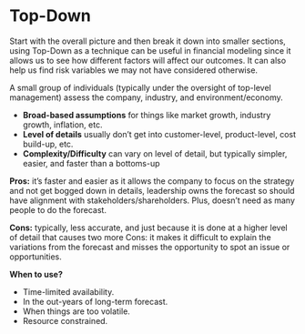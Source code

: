 # Top-Down

Start with the overall picture and then break it down into smaller sections, using Top-Down as a technique can be useful in financial modeling since it allows us to see how different factors will affect our outcomes. It can also help us find risk variables we may not have considered otherwise.

A small group of individuals (typically under the oversight of top-level management) assess the company, industry, and environment/economy.

* **Broad-based assumptions** for things like market growth, industry growth, inflation, etc.
* **Level of details** usually don’t get into customer-level, product-level, cost build-up, etc.
* **Complexity/Difficulty** can vary on level of detail, but typically simpler, easier, and faster than a bottoms-up

**Pros:** it’s faster and easier as it allows the company to focus on the strategy and not get bogged down in details, leadership owns the forecast so should have alignment with stakeholders/shareholders. Plus, doesn’t need as many people to do the forecast.

**Cons:** typically, less accurate, and just because it is done at a higher level of detail that causes two more Cons: it makes it difficult to explain the variations from the forecast and misses the opportunity to spot an issue or opportunities.

**When to use?**

* Time-limited availability.
* In the out-years of long-term forecast.
* When things are too volatile.
* Resource constrained.
